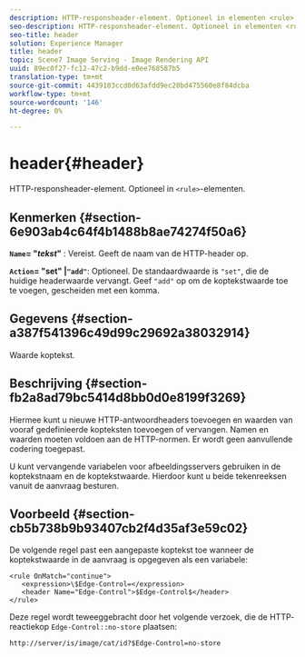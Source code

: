 ```yaml
---
description: HTTP-responsheader-element. Optioneel in elementen <rule>.
seo-description: HTTP-responsheader-element. Optioneel in elementen <rule>.
seo-title: header
solution: Experience Manager
title: header
topic: Scene7 Image Serving - Image Rendering API
uuid: 89ec0f27-fc12-47c2-b9dd-e0ee768587b5
translation-type: tm+mt
source-git-commit: 4439103ccd0d63afdd9ec20bd475560e8f84dcba
workflow-type: tm+mt
source-wordcount: '146'
ht-degree: 0%

---
```



# header{#header}

HTTP-responsheader-element. Optioneel in `<rule>`-elementen.

## Kenmerken {#section-6e903ab4c64f4b1488b8ae74274f50a6}

**`Name`= &quot;*tekst*&quot;** : Vereist. Geeft de naam van de HTTP-header op.

**`Action`= &quot;set&quot; |`"add"`**: Optioneel. De standaardwaarde is `"set"`, die de huidige headerwaarde vervangt. Geef `"add"` op om de koptekstwaarde toe te voegen, gescheiden met een komma.

## Gegevens {#section-a387f541396c49d99c29692a38032914}

Waarde koptekst.

## Beschrijving {#section-fb2a8ad79bc5414d8bb0d0e8199f3269}

Hiermee kunt u nieuwe HTTP-antwoordheaders toevoegen en waarden van vooraf gedefinieerde kopteksten toevoegen of vervangen. Namen en waarden moeten voldoen aan de HTTP-normen. Er wordt geen aanvullende codering toegepast.

U kunt vervangende variabelen voor afbeeldingsservers gebruiken in de koptekstnaam en de koptekstwaarde. Hierdoor kunt u beide tekenreeksen vanuit de aanvraag besturen.

## Voorbeeld {#section-cb5b738b9b93407cb2f4d35af3e59c02}

De volgende regel past een aangepaste koptekst toe wanneer de koptekstwaarde in de aanvraag is opgegeven als een variabele:

```
<rule OnMatch="continue">
   <expression>\$Edge-Control=</expression>
   <header Name="Edge-Control">$Edge-Control$</header>
</rule>
```

Deze regel wordt teweeggebracht door het volgende verzoek, die de HTTP- reactiekop `Edge-Control::no-store` plaatsen:

`http://server/is/image/cat/id?$Edge-Control=no-store`
